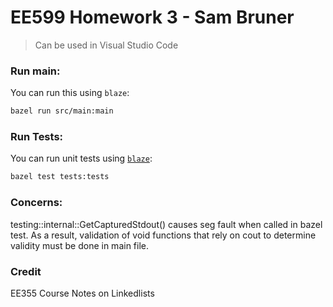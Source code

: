 # EE599 Homework 3 - Sam Bruner

> Can be used in Visual Studio Code


### Run main:

You can run this using `blaze`:

```bash
bazel run src/main:main
```

### Run Tests:

You can run unit tests using [`blaze`](installing-bazel):

```bash
bazel test tests:tests
```

### Concerns:
testing::internal::GetCapturedStdout() causes seg fault when called in bazel test. As a result, validation of void functions that rely on cout to determine validity must be done in main file.

### Credit

EE355 Course Notes on Linkedlists